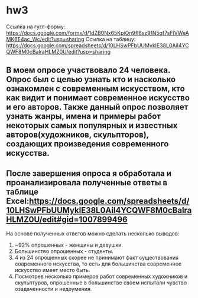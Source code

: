 # hw3
Ссылка на гугл-форму: https://docs.google.com/forms/d/1dZB0Nx65KpiQn9fl6sz9fN5qf7sFlVWeAMK6E4ac_Wc/edit?usp=sharing
Ссылка на таблицу: https://docs.google.com/spreadsheets/d/10LHSwPFbUUMyklE38L0AiI4YCQWF8M0cBalraHLMZ0U/edit?usp=sharing

## В моем опросе участвовало 24 человека. Опрос был с целью узнать кто и насколько ознакомлен с современным искусством, кто как видит и понимает современное искусство и его авторов. Также данный опрос позволяет узнать жанры, имена и примеры работ некоторых самых популярных и известных авторов(художников, скульпторов), создающих произведения современного искусства.
## После завершения опроса я обработала и проанализировала полученные ответы в таблице Excel:https://docs.google.com/spreadsheets/d/10LHSwPFbUUMyklE38L0AiI4YCQWF8M0cBalraHLMZ0U/edit#gid=1007899496
На основе полученных ответов можно сделать несколько выводов:
1. ~92% опрошенных - женщины и девушки.
2. Большинство опрошенных - студенты.
3. 4 из 24 опрошенных скорее не принимают факт существования современного искусства, то есть для большинства современное искусство имеет место быть.
4. Посмотрев несколько примеров работ современных художников и скульптуров, опрошенные в большинстве своем испытали чувство озадаченности и недоумения.
